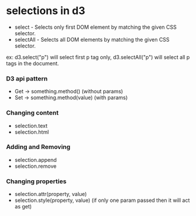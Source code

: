 # selections in d3
  * select - Selects only first DOM element by matching the given CSS selector.
  * selectAll - Selects all DOM elements by matching the given CSS selector.

ex: d3.select("p") will select first p tag only, d3.selectAll("p") will select all p tags in the document.

### D3 api pattern
  * Get -> something.method() (without params)
  * Set -> something.method(value) (with params)

### Changing content 
  * selection.text
  * selection.html

### Adding and Removing
  * selection.append
  * selection.remove

### Changing properties
  * selection.attr(property, value)
  * selection.style(property, value)
(if only one param passed then it will act as get)